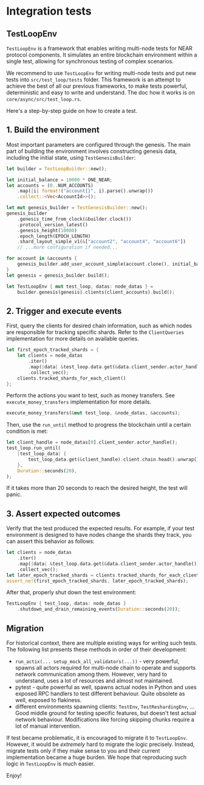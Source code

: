 # Integration tests
 
## TestLoopEnv

`TestLoopEnv` is a framework that enables writing multi-node tests for NEAR protocol 
components. It simulates an entire blockchain environment within a single test,
allowing for synchronous testing of complex scenarios.

We recommend to use `TestLoopEnv` for writing multi-node tests and put new 
tests into `src/test_loop/tests` folder. This framework is an attempt to 
achieve the best of all our previous frameworks, to make tests powerful, 
deterministic and easy to write and understand. The doc how it works is on 
`core/async/src/test_loop.rs`.
 
Here's a step-by-step guide on how to create a test.

## 1. Build the environment

Most important parameters are configured through the genesis.
The main part of building the environment involves constructing genesis data,
including the initial state, using `TestGenesisBuilder`:

```rust
let builder = TestLoopBuilder::new();

let initial_balance = 10000 * ONE_NEAR;
let accounts = (0..NUM_ACCOUNTS)
    .map(|i| format!("account{}", i).parse().unwrap())
    .collect::<Vec<AccountId>>();

let mut genesis_builder = TestGenesisBuilder::new();
genesis_builder
    .genesis_time_from_clock(&builder.clock())
    .protocol_version_latest()
    .genesis_height(10000)
    .epoch_length(EPOCH_LENGTH)
    .shard_layout_simple_v1(&["account2", "account4", "account6"])
    // ...more configuration if needed...

for account in &accounts {
    genesis_builder.add_user_account_simple(account.clone(), initial_balance);
}
let genesis = genesis_builder.build();

let TestLoopEnv { mut test_loop, datas: node_datas } =
    builder.genesis(genesis).clients(client_accounts).build();
```

## 2. Trigger and execute events

First, query the clients for desired chain information, such as which nodes are
responsible for tracking specific shards. Refer to the `ClientQueries` implementation
for more details on available queries.

```rust
let first_epoch_tracked_shards = {
    let clients = node_datas
        .iter()
        .map(|data| &test_loop.data.get(&data.client_sender.actor_handle()).client)
        .collect_vec();
    clients.tracked_shards_for_each_client()
};
```

Perform the actions you want to test, such as money transfers. See
`execute_money_transfers` implementation for more details.

```rust
execute_money_transfers(&mut test_loop, &node_datas, &accounts);
```

Then, use the `run_until` method to progress the blockchain until a certain
condition is met:

```rust
let client_handle = node_datas[0].client_sender.actor_handle();
test_loop.run_until(
    |test_loop_data| {
        test_loop_data.get(&client_handle).client.chain.head().unwrap().height > 10020
    },
    Duration::seconds(20),
);
```

If it takes more than 20 seconds to reach the desired height, the test will panic.

## 3. Assert expected outcomes

Verify that the test produced the expected results. For example, if your test
environment is designed to have nodes change the shards they track, you can
assert this behavior as follows:

```rust
let clients = node_datas
    .iter()
    .map(|data| &test_loop.data.get(&data.client_sender.actor_handle()).client)
    .collect_vec();
let later_epoch_tracked_shards = clients.tracked_shards_for_each_client();
assert_ne!(first_epoch_tracked_shards, later_epoch_tracked_shards);
```

After that, properly shut down the test environment:

```rust
TestLoopEnv { test_loop, datas: node_datas }
    .shutdown_and_drain_remaining_events(Duration::seconds(20));
```

## Migration

For historical context, there are multiple existing ways for writing such
tests. The following list presents these methods in order of their development:
* `run_actix(... setup_mock_all_validators(...))` - very powerful, spawns all
actors required for multi-node chain to operate and supports network 
communication among them. However, very hard to understand, uses a lot of 
resources and almost not maintained.
* pytest - quite powerful as well, spawns actual nodes in Python and uses 
exposed RPC handlers to test different behaviour. Quite obsolete as well,
exposed to flakiness.
* different environments spawning clients: `TestEnv`, `TestReshardingEnv`, ...
Good middle ground for testing specific features, but doesn't test actual 
network behaviour. Modifications like forcing skipping chunks require a lot
of manual intervention.

If test became problematic, it is encouraged to migrate it to `TestLoopEnv`. 
However, it would be _extremely_ hard to migrate the logic precisely. Instead, 
migrate tests only if they make sense to you and their current implementation
became a huge burden. We hope that reproducing such logic in `TestLoopEnv` is 
much easier. 

Enjoy!
